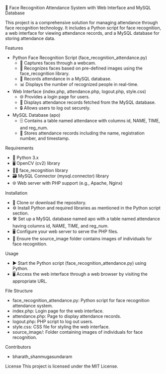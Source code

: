 📸 Face Recognition Attendance System with Web Interface and MySQL Database

This project is a comprehensive solution for managing attendance through face recognition technology. It includes a Python script for face recognition, a web interface for viewing attendance records, and a MySQL database for storing attendance data.

Features
- Python Face Recognition Script (face_recognition_attendance.py)
  - 🎥 Captures faces through a webcam.
  - 🤖 Recognizes faces based on pre-defined images using the face_recognition library.
  - 📝 Records attendance in a MySQL database.
  - 📊 Displays the number of recognized people in real-time.
- Web Interface (index.php, attendance.php, logout.php, style.css)
  - 🌐 Provides a login page for users.
  - 📅 Displays attendance records fetched from the MySQL database.
  - 🔒 Allows users to log out securely.
- MySQL Database (apo)
  - 🗄 Contains a table named attendance with columns id, NAME, TIME, and reg_num.
  - 💾 Stores attendance records including the name, registration number, and timestamp.

Requirements
- 🐍 Python 3.x
- 🖥 OpenCV (cv2) library
- 🧑‍🔬 face_recognition library
- 🗃 MySQL Connector (mysql.connector) library
- 🌐 Web server with PHP support (e.g., Apache, Nginx)

Installation
- 🔽 Clone or download the repository.
- ⚙️ Install Python and required libraries as mentioned in the Python script section.
- 🛠 Set up a MySQL database named apo with a table named attendance having columns id, NAME, TIME, and reg_num.
- 🖥 Configure your web server to serve the PHP files.
- 📂 Ensure the source_image folder contains images of individuals for face recognition.

Usage
- ▶️ Start the Python script (face_recognition_attendance.py) using Python.
- 🖥 Access the web interface through a web browser by visiting the appropriate URL.

File Structure
- face_recognition_attendance.py: Python script for face recognition attendance system.
- index.php: Login page for the web interface.
- attendance.php: Page to display attendance records.
- logout.php: PHP script to log out users.
- style.css: CSS file for styling the web interface.
- source_image/: Folder containing images of individuals for face recognition.

Contributors
- bharath_shanmugasundaram

License
This project is licensed under the MIT License.
